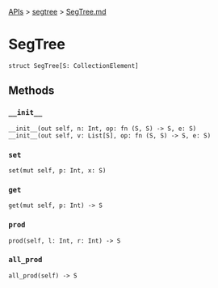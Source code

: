 [APIs](../index.md) > [segtree](./index.md) > [SegTree.md]()

# SegTree

```
struct SegTree[S: CollectionElement]
```

## Methods

### `__init__`

```
__init__(out self, n: Int, op: fn (S, S) -> S, e: S)
__init__(out self, v: List[S], op: fn (S, S) -> S, e: S)
```

### `set`

```
set(mut self, p: Int, x: S)
```

### `get`

```
get(mut self, p: Int) -> S
```

### `prod`

```
prod(self, l: Int, r: Int) -> S
```

### `all_prod`

```
all_prod(self) -> S
```
